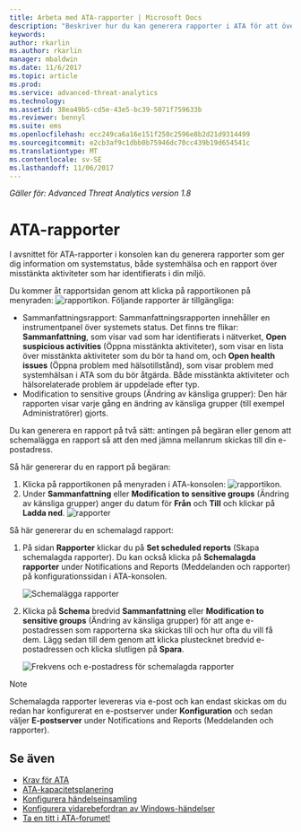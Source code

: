 ```yaml
---
title: Arbeta med ATA-rapporter | Microsoft Docs
description: "Beskriver hur du kan generera rapporter i ATA för att övervaka ditt nätverk."
keywords: 
author: rkarlin
ms.author: rkarlin
manager: mbaldwin
ms.date: 11/6/2017
ms.topic: article
ms.prod: 
ms.service: advanced-threat-analytics
ms.technology: 
ms.assetid: 38ea49b5-cd5e-43e5-bc39-5071f759633b
ms.reviewer: bennyl
ms.suite: ems
ms.openlocfilehash: ecc249ca6a16e151f250c2596e8b2d21d9314499
ms.sourcegitcommit: e2cb3af9c1dbb0b75946dc70cc439b19d654541c
ms.translationtype: MT
ms.contentlocale: sv-SE
ms.lasthandoff: 11/06/2017
---
```

*Gäller för: Advanced Threat Analytics version 1.8*


# <a name="ata-reports"></a>ATA-rapporter

I avsnittet för ATA-rapporter i konsolen kan du generera rapporter som ger dig information om systemstatus, både systemhälsa och en rapport över misstänkta aktiviteter som har identifierats i din miljö.

Du kommer åt rapportsidan genom att klicka på rapportikonen på menyraden: ![rapportikon](./media/ata-report-icon.png).
Följande rapporter är tillgängliga: 
- Sammanfattningsrapport: Sammanfattningsrapporten innehåller en instrumentpanel över systemets status. Det finns tre flikar: **Sammanfattning**, som visar vad som har identifierats i nätverket, **Open suspicious activities** (Öppna misstänkta aktiviteter), som visar en lista över misstänkta aktiviteter som du bör ta hand om, och **Open health issues** (Öppna problem med hälsotillstånd), som visar problem med systemhälsan i ATA som du bör åtgärda. Både misstänkta aktiviteter och hälsorelaterade problem är uppdelade efter typ. 
- Modification to sensitive groups (Ändring av känsliga grupper): Den här rapporten visar varje gång en ändring av känsliga grupper (till exempel Administratörer) gjorts.

Du kan generera en rapport på två sätt: antingen på begäran eller genom att schemalägga en rapport så att den med jämna mellanrum skickas till din e-postadress.

Så här genererar du en rapport på begäran:

1. Klicka på rapportikonen på menyraden i ATA-konsolen: ![rapportikon](./media/ata-report-icon.png).
2. Under **Sammanfattning** eller **Modification to sensitive groups** (Ändring av känsliga grupper) anger du datum för **Från** och **Till** och klickar på **Ladda ned**. 
![rapporter](./media/reports.png)

Så här genererar du en schemalagd rapport:
 
1. På sidan **Rapporter** klickar du på **Set scheduled reports** (Skapa schemalagda rapporter). Du kan också klicka på **Schemalagda rapporter** under Notifications and Reports (Meddelanden och rapporter) på konfigurationssidan i ATA-konsolen.

   ![Schemalägga rapporter](./media/ata-sched-reports.png)

2. Klicka på **Schema** bredvid **Sammanfattning** eller **Modification to sensitive groups** (Ändring av känsliga grupper) för att ange e-postadressen som rapporterna ska skickas till och hur ofta du vill få dem. Lägg sedan till dem genom att klicka plustecknet bredvid e-postadressen och klicka slutligen på **Spara**.

   ![Frekvens och e-postadress för schemalagda rapporter](./media/sched-report1.png)


> [!NOTE]
> Schemalagda rapporter levereras via e-post och kan endast skickas om du redan har konfigurerat en e-postserver under **Konfiguration** och sedan väljer **E-postserver** under Notifications and Reports (Meddelanden och rapporter).


## <a name="see-also"></a>Se även
- [Krav för ATA](ata-prerequisites.md)
- [ATA-kapacitetsplanering](ata-capacity-planning.md)
- [Konfigurera händelseinsamling](configure-event-collection.md)
- [Konfigurera vidarebefordran av Windows-händelser](configure-event-collection.md#configuring-windows-event-forwarding)
- [Ta en titt i ATA-forumet!](https://social.technet.microsoft.com/Forums/security/home?forum=mata)
